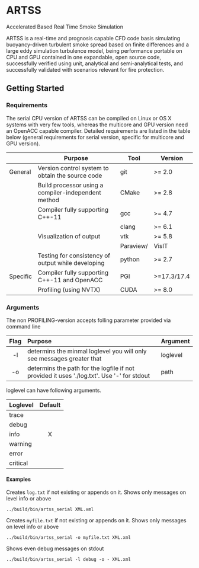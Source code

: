# ARTSS
Accelerated Based Real Time Smoke Simulation

ARTSS is a real-time and prognosis capable CFD code basis simulating buoyancy-driven turbulent smoke spread
based on finite differences and a large eddy simulation turbulence model, being performance portable on CPU
and GPU contained in one expandable, open source code, successfully verified using unit, analytical and
semi-analytical tests, and successfully validated with scenarios relevant for fire protection. 

## Getting Started

### Requirements
The serial CPU version of ARTSS can be compiled on Linux or OS X systems with very few tools, 
whereas the multicore and GPU version need an OpenACC capable compiler. 
Detailed requirements are listed in the table below (general requirements for serial version, specific for multicore and GPU version).

|          | Purpose                                             | Tool     | Version       |
|--------- | --------------------------------------------------- | -------- | --------------|
| General  | Version control system to obtain the source code    | git      |   >= 2.0      |
|          | Build processor using a compiler-independent method | CMake    |   >= 2.8      |
|          | Compiler fully supporting C++-11                    | gcc      |   >= 4.7      |
|          |                                                     | clang    |   >= 6.1      |
|          | Visualization of output                             | vtk      |   >= 5.8      |
|          |                                                     | Paraview/|   VisIT       |
|          | Testing for consistency of output while developing  | python   |   >= 2.7      |
| Specific | Compiler fully supporting C++-11 and OpenACC        | PGI      |   >=17.3/17.4 |
|          | Profiling (using NVTX)                              | CUDA     |   >= 8.0      |


### Arguments
The non PROFILING-version accepts folling parameter provided via command line

| Flag |                                      Purpose                                               | Argument |
| :--: | :----------------------------------------------------------------------------------------- | :------- |
|  -l  | determins the minmal loglevel you will only see messages greater that                      | loglevel |
|  -o  | determins the path for the logfile if not provided it uses './log.txt'. Use '-' for stdout | path     |


loglevel can have following arguments.

| Loglevel | Default |
| :------- | :-----: |
| trace    |         |
| debug    |         |
| info     |    X    |
| warning  |         |
| error    |         |
| critical |         |


#### Examples

Creates `log.txt` if not existing or appends on it. Shows only messages on level info or above
```
../build/bin/artss_serial XML.xml
```

Creates `myfile.txt` if not existing or appends on it. Shows only messages on level info or above
```
../build/bin/artss_serial -o myfile.txt XML.xml
```

Shows even debug messages on stdout
```
../build/bin/artss_serial -l debug -o - XML.xml
```
